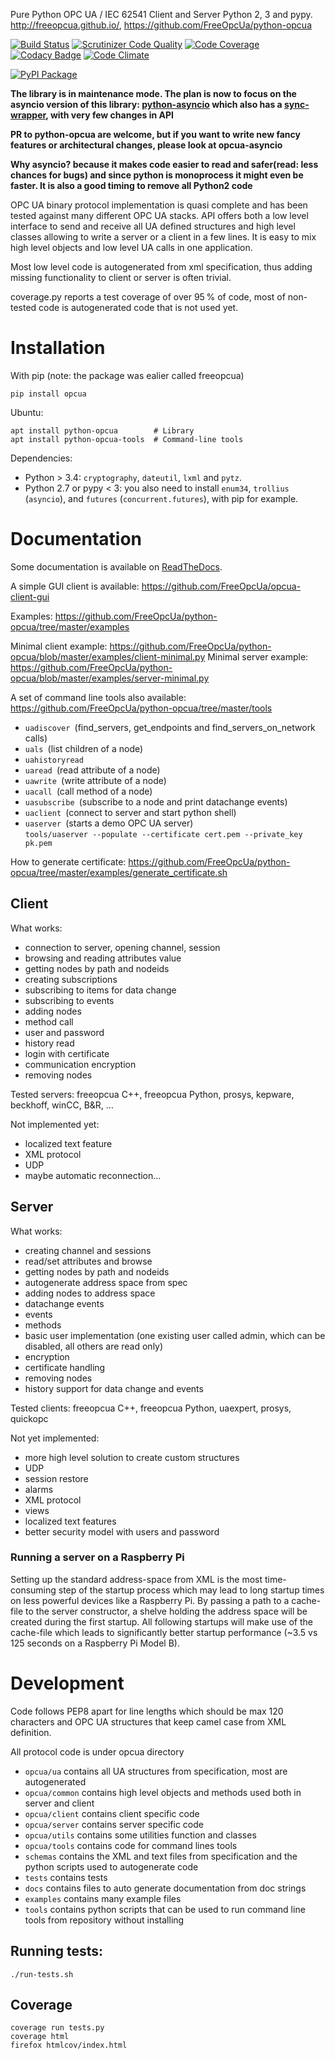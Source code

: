 Pure Python OPC UA / IEC 62541 Client and Server Python 2, 3 and pypy.
http://freeopcua.github.io/, https://github.com/FreeOpcUa/python-opcua

[![Build Status](https://travis-ci.org/FreeOpcUa/python-opcua.svg?branch=master)](https://travis-ci.org/FreeOpcUa/python-opcua)
[![Scrutinizer Code Quality](https://scrutinizer-ci.com/g/FreeOpcUa/python-opcua/badges/quality-score.png?b=master)](https://scrutinizer-ci.com/g/FreeOpcUa/python-opcua/?branch=master)
[![Code Coverage](https://scrutinizer-ci.com/g/FreeOpcUa/python-opcua/badges/coverage.png?b=master)](https://scrutinizer-ci.com/g/FreeOpcUa/python-opcua/?branch=master)
[![Codacy Badge](https://api.codacy.com/project/badge/grade/f7f9a138ee7c4541b3b794b86e61e929)](https://www.codacy.com/app/olivier-roulet/python-opcua)
[![Code Climate](https://codeclimate.com/github/FreeOpcUa/python-opcua/badges/gpa.svg)](https://codeclimate.com/github/FreeOpcUa/python-opcua)

[![PyPI Package](https://badge.fury.io/py/opcua.svg)](https://badge.fury.io/py/opcua)

**The library is in maintenance mode. The plan is now to focus on the asyncio version of this library: [python-asyncio](https://github.com/FreeOpcUa/opcua-asyncio) which also has a [sync-wrapper](https://github.com/FreeOpcUa/opcua-asyncio/blob/master/asyncua/sync.py), with very few changes in API**

**PR to python-opcua are welcome, but if you want to write new fancy features or architectural changes, please look at opcua-asyncio**

**Why asyncio? because it makes code easier to read and safer(read: less chances for bugs) and since python is monoprocess it might even be faster. It is also a good timing to remove all Python2 code**


OPC UA binary protocol implementation is quasi complete and has been tested against many different OPC UA stacks. API offers both a low level interface to send and receive all UA defined structures and high level classes allowing to write a server or a client in a few lines. It is easy to mix high level objects and low level UA calls in one application.

Most low level code is autogenerated from xml specification, thus adding missing functionality to client or server is often trivial.

coverage.py reports a test coverage of over 95 % of code, most of non-tested code is autogenerated code that is not used yet.


# Installation

With pip (note: the package was ealier called freeopcua)

    pip install opcua

Ubuntu:

    apt install python-opcua        # Library
    apt install python-opcua-tools  # Command-line tools

Dependencies:
* Python > 3.4: `cryptography`, `dateutil`, `lxml` and `pytz`. 
* Python 2.7 or pypy < 3: you also need to install `enum34`, `trollius` (`asyncio`), and `futures` (`concurrent.futures`),
  with pip for example.


# Documentation

Some documentation is available on [ReadTheDocs](http://python-opcua.readthedocs.org/en/latest/).

A simple GUI client is available: https://github.com/FreeOpcUa/opcua-client-gui

Examples: https://github.com/FreeOpcUa/python-opcua/tree/master/examples

Minimal client example: https://github.com/FreeOpcUa/python-opcua/blob/master/examples/client-minimal.py
Minimal server example: https://github.com/FreeOpcUa/python-opcua/blob/master/examples/server-minimal.py

A set of command line tools also available: https://github.com/FreeOpcUa/python-opcua/tree/master/tools
* `uadiscover `(find_servers, get_endpoints and find_servers_on_network calls)
* `uals `(list children of a node)
* `uahistoryread`
* `uaread `(read attribute of a node)
* `uawrite `(write attribute of a node)
* `uacall `(call method of a node)
* `uasubscribe `(subscribe to a node and print datachange events)
* `uaclient `(connect to server and start python shell)
* `uaserver `(starts a demo OPC UA server)  
  `tools/uaserver --populate --certificate cert.pem --private_key pk.pem`

How to generate certificate: https://github.com/FreeOpcUa/python-opcua/tree/master/examples/generate_certificate.sh

## Client

What works:

* connection to server, opening channel, session
* browsing and reading attributes value
* getting nodes by path and nodeids
* creating subscriptions
* subscribing to items for data change
* subscribing to events
* adding nodes
* method call
* user and password
* history read
* login with certificate
* communication encryption
* removing nodes

Tested servers: freeopcua C++, freeopcua Python, prosys, kepware, beckhoff, winCC, B&R, …

Not implemented yet:

* localized text feature
* XML protocol
* UDP
* maybe automatic reconnection...


## Server

What works:

* creating channel and sessions
* read/set attributes and browse
* getting nodes by path and nodeids
* autogenerate address space from spec
* adding nodes to address space
* datachange events
* events
* methods
* basic user implementation (one existing user called admin, which can be disabled, all others are read only)
* encryption
* certificate handling
* removing nodes
* history support for data change and events

Tested clients: freeopcua C++, freeopcua Python, uaexpert, prosys, quickopc

Not yet implemented:

* more high level solution to create custom structures
* UDP
* session restore
* alarms
* XML protocol
* views
* localized text features
* better security model with users and password


### Running a server on a Raspberry Pi

Setting up the standard address-space from XML is the most time-consuming step of the startup process which may lead to
long startup times on less powerful devices like a Raspberry Pi. By passing a path to a cache-file to the server constructor,
a shelve holding the address space will be created during the first startup. All following startups will make use of the
cache-file which leads to significantly better startup performance (~3.5 vs 125 seconds on a Raspberry Pi Model B).


# Development

Code follows PEP8 apart for line lengths which should be max 120 characters and OPC UA structures that keep camel case
from XML definition.

All protocol code is under opcua directory

- `opcua/ua` contains all UA structures from specification, most are autogenerated
- `opcua/common` contains high level objects and methods used both in server and client
- `opcua/client` contains client specific code
- `opcua/server` contains server specific code
- `opcua/utils` contains some utilities function and classes
- `opcua/tools` contains code for command lines tools
- `schemas` contains the XML and text files from specification and the python scripts used to autogenerate code
- `tests` contains tests
- `docs` contains files to auto generate documentation from doc strings
- `examples` contains many example files
- `tools` contains python scripts that can be used to run command line tools from repository without installing

## Running tests:

```
./run-tests.sh
```

## Coverage

```
coverage run tests.py
coverage html
firefox htmlcov/index.html
```
